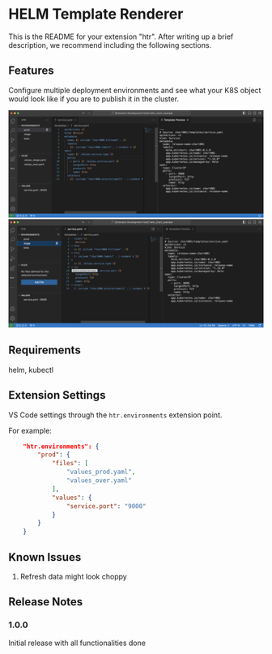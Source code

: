 # HELM Template Renderer

This is the README for your extension "htr". After writing up a brief description, we recommend including the following sections.

## Features

Configure multiple deployment environments and see what your K8S object would look like if you are to publish it in the cluster.

![feature 1](images/feature1.png)
![feature 2](images/feature2.png)


## Requirements

helm, kubectl

## Extension Settings

VS Code settings through the `htr.environments` extension point.

For example:

```json
    "htr.environments": {
        "prod": {
            "files": [
                "values_prod.yaml",
                "values_over.yaml"
            ],
            "values": {
                "service.port": "9000"
            }
        }
    }
```

## Known Issues

1. Refresh data might look choppy

## Release Notes

### 1.0.0

Initial release with all functionalities done

